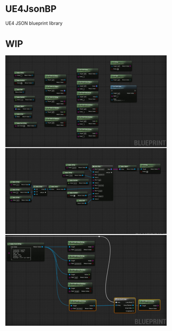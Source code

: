 # UE4JsonBP
UE4 JSON blueprint library

# WIP

![](https://github.com/UPO33/UE4JsonBP/blob/master/Images/all.JPG)
![](https://github.com/UPO33/UE4JsonBP/blob/master/Images/making-object.JPG)
![](https://github.com/UPO33/UE4JsonBP/blob/master/Images/parse.JPG)

